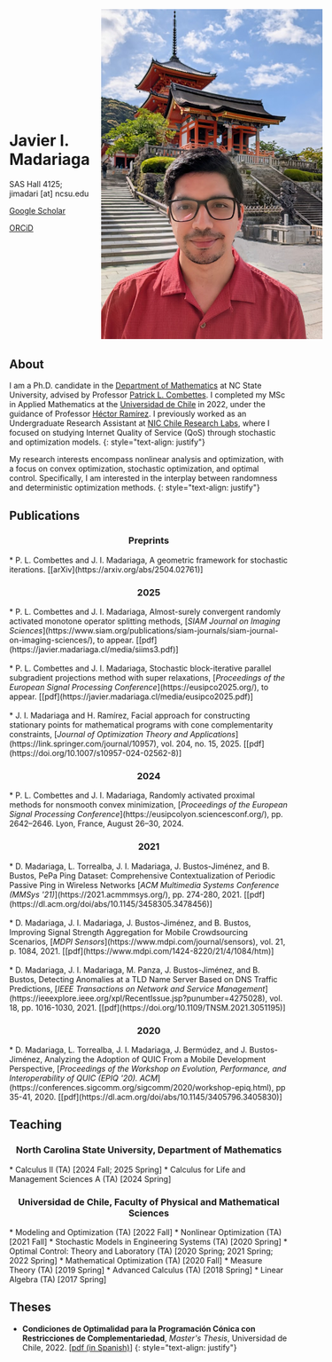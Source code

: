 <div style="display: flex; align-items: center;">
    <div style="flex: 1; padding-right: 20px;">
        <h1>Javier I. Madariaga</h1>
        <p>SAS Hall 4125; jimadari [at] ncsu.edu</p>
        <p><a href="https://scholar.google.com/citations?hl=en&user=dJOv0pAAAAAJ">Google Scholar</a></p>
        <p><a href="https://orcid.org/0000-0002-4132-5042">ORCiD</a></p>
    </div>
    <div>
        <img src="media/pic.jpg" alt="Profile Image" style="max-width: 400px; height: auto;">
    </div>
</div>

## About
I am a Ph.D. candidate in the [Department of Mathematics](https://math.sciences.ncsu.edu) at NC State University, advised by Professor [Patrick L. Combettes](https://pcombet.math.ncsu.edu). I completed my MSc in Applied Mathematics at the [Universidad de Chile](https://www.dim.uchile.cl/en/home/) in 2022, under the guidance of Professor [Héctor Ramírez](https://sites.google.com/site/hectorramirezhomepage/home). I previously worked as an Undergraduate Research Assistant at [NIC Chile Research Labs](https://niclabs.cl/), where I focused on studying Internet Quality of Service (QoS) through stochastic and optimization models.
{: style="text-align: justify"}

My research interests encompass nonlinear analysis and optimization, with a focus on convex optimization, stochastic optimization, and optimal control. Specifically, I am interested in the interplay between randomness and deterministic optimization methods.
{: style="text-align: justify"}

## Publications
<center> <h3>Preprints</h3> </center>
* P. L. Combettes and J. I. Madariaga, A geometric framework for stochastic iterations. [[arXiv](https://arxiv.org/abs/2504.02761)]

<center> <h3>2025</h3> </center>
* P. L. Combettes and J. I. Madariaga, Almost-surely convergent randomly activated monotone operator splitting methods, [<em>SIAM Journal on Imaging Sciences</em>](https://www.siam.org/publications/siam-journals/siam-journal-on-imaging-sciences/), to appear. [[pdf](https://javier.madariaga.cl/media/siims3.pdf)]<br><br>
* P. L. Combettes and J. I. Madariaga, Stochastic block-iterative parallel subgradient projections method with super relaxations, [<em>Proceedings of the European Signal Processing Conference</em>](https://eusipco2025.org/), to appear. [[pdf](https://javier.madariaga.cl/media/eusipco2025.pdf)]<br><br>
* J. I. Madariaga and H. Ramírez, Facial approach for constructing stationary points for mathematical programs with cone complementarity constraints, [<em>Journal of Optimization Theory and Applications</em>](https://link.springer.com/journal/10957), vol. 204, no. 15, 2025. [[pdf](https://doi.org/10.1007/s10957-024-02562-8)]

<center> <h3>2024</h3> </center>
* P. L. Combettes and J. I. Madariaga, Randomly activated proximal methods for nonsmooth convex minimization, [<em>Proceedings of the European Signal Processing Conference</em>](https://eusipcolyon.sciencesconf.org/), pp. 2642–2646. Lyon, France, August 26–30, 2024.

<center> <h3>2021</h3> </center>
* D. Madariaga, L. Torrealba, J. I. Madariaga, J. Bustos-Jiménez, and B. Bustos, PePa Ping Dataset: Comprehensive Contextualization of Periodic Passive Ping in Wireless Networks [<em>ACM Multimedia Systems Conference (MMSys '21)</em>](https://2021.acmmmsys.org/), pp. 274-280, 2021. [[pdf](https://dl.acm.org/doi/abs/10.1145/3458305.3478456)]<br><br>
* D. Madariaga, J. I. Madariaga, J. Bustos-Jiménez, and B. Bustos, Improving Signal Strength Aggregation for Mobile Crowdsourcing Scenarios, [<em>MDPI Sensors</em>](https://www.mdpi.com/journal/sensors), vol. 21, p. 1084, 2021. [[pdf](https://www.mdpi.com/1424-8220/21/4/1084/htm)]<br><br>
* D. Madariaga, J. I. Madariaga, M. Panza, J. Bustos-Jiménez, and B. Bustos, Detecting Anomalies at a TLD Name Server Based on DNS Traffic Predictions, [<em>IEEE Transactions on Network and Service Management</em>](https://ieeexplore.ieee.org/xpl/RecentIssue.jsp?punumber=4275028), vol. 18, pp. 1016-1030, 2021. [[pdf](https://doi.org/10.1109/TNSM.2021.3051195)]

<center> <h3>2020</h3> </center>
* D. Madariaga, L. Torrealba, J. I. Madariaga, J. Bermúdez, and J. Bustos-Jiménez, Analyzing the Adoption of QUIC From a Mobile Development Perspective, [<em>Proceedings of the Workshop on Evolution, Performance, and Interoperability of QUIC (EPIQ '20). ACM</em>](https://conferences.sigcomm.org/sigcomm/2020/workshop-epiq.html), pp 35-41, 2020. [[pdf](https://dl.acm.org/doi/abs/10.1145/3405796.3405830)]

## Teaching
<center> <h3>North Carolina State University, Department of Mathematics</h3> </center>
* Calculus II (TA) [2024 Fall; 2025 Spring]
* Calculus for Life and Management Sciences A (TA) [2024 Spring]

<center> <h3>Universidad de Chile, Faculty of Physical and Mathematical Sciences</h3> </center>
* Modeling and Optimization (TA) [2022 Fall]
* Nonlinear Optimization (TA) [2021 Fall] 
* Stochastic Models in Engineering Systems (TA) [2020 Spring]
* Optimal Control: Theory and Laboratory (TA) [2020 Spring; 2021 Spring; 2022 Spring]
* Mathematical Optimization (TA) [2020 Fall]
* Measure Theory (TA) [2019 Spring]
* Advanced Calculus (TA) [2018 Spring]
* Linear Algebra (TA) [2017 Spring]

## Theses
* **Condiciones de Optimalidad para la Programación Cónica con Restricciones de Complementariedad**, <em>Master's Thesis</em>, Universidad de Chile, 2022. [[pdf (in Spanish)](https://repositorio.uchile.cl/bitstream/handle/2250/191684/Condiciones-de-optimalidad-para-la-programacion-conica-con-restricciones-de-complementariedad.pdf?sequence=5)]
{: style="text-align: justify"}
